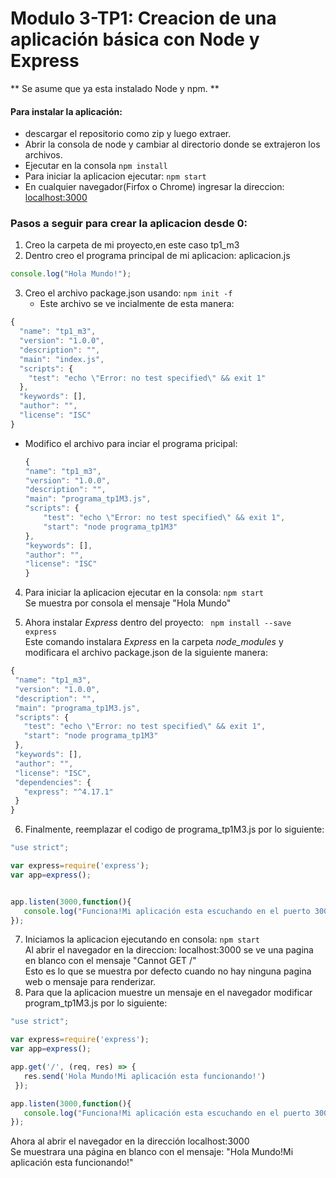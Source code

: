 # Modulo 3-TP1: Creacion de una aplicación básica con Node y Express
** Se asume que ya esta instalado Node y npm. **
#### Para instalar la aplicación:
- descargar el repositorio como zip y luego extraer.
- Abrir la consola de node y cambiar al directorio donde se extrajeron los archivos.
- Ejecutar en la consola `npm install`
- Para iniciar la aplicacion ejecutar: `npm start`
- En cualquier navegador(Firfox o Chrome) ingresar la direccion: [localhost:3000](http://localhost:3000)

### Pasos a seguir para crear la aplicacion desde 0:
1.  Creo la carpeta de mi proyecto,en este caso tp1_m3
2.  Dentro creo el programa principal de mi aplicacion: aplicacion.js
  ```javascript
  console.log("Hola Mundo!");
  ```
3. Creo el archivo package.json usando: `npm init -f`
    - Este archivo se ve incialmente de esta manera:
```javascript
{
  "name": "tp1_m3",
  "version": "1.0.0",
  "description": "",
  "main": "index.js",
  "scripts": {
    "test": "echo \"Error: no test specified\" && exit 1"
  },
  "keywords": [],
  "author": "",
  "license": "ISC"
}
```
- Modifico el archivo para inciar el programa pricipal:
    ```javascript
    {
    "name": "tp1_m3",
    "version": "1.0.0",
    "description": "",
    "main": "programa_tp1M3.js",
    "scripts": {
        "test": "echo \"Error: no test specified\" && exit 1",
        "start": "node programa_tp1M3"
    },
    "keywords": [],
    "author": "",
    "license": "ISC"
    }
    ```
4. Para iniciar la aplicacion ejecutar en la consola: `npm start` \
Se muestra por consola el mensaje "Hola Mundo"

5. Ahora instalar _Express_ dentro del proyecto: ` npm install --save express` \
Este comando instalara _Express_ en la carpeta _node_modules_ y  modificara el archivo package.json de la siguiente manera:
 ```javascript
{
  "name": "tp1_m3",
  "version": "1.0.0",
  "description": "",
  "main": "programa_tp1M3.js",
  "scripts": {
    "test": "echo \"Error: no test specified\" && exit 1",
    "start": "node programa_tp1M3"
  },
  "keywords": [],
  "author": "",
  "license": "ISC",
  "dependencies": {
    "express": "^4.17.1"
  }
}
 ```
6. Finalmente, reemplazar el codigo de programa_tp1M3.js por lo siguiente:
 ```javascript
"use strict";

var express=require('express');
var app=express();


app.listen(3000,function(){
    console.log("Funciona!Mi aplicación esta escuchando en el puerto 3000!")
});
 ```
 7. Iniciamos la aplicacion ejecutando en consola: `npm start` \
 Al abrir el navegador en la direccion: localhost:3000 se ve una pagina en blanco con el mensaje "Cannot GET /" \
 Esto es lo que se muestra por defecto cuando no hay ninguna pagina web o mensaje para renderizar.
 8. Para que la aplicacion muestre un mensaje en el navegador modificar program_tp1M3.js por lo siguiente:
 ```javascript
 "use strict";

var express=require('express');
var app=express();

app.get('/', (req, res) => {
    res.send('Hola Mundo!Mi aplicación esta funcionando!')
  });

app.listen(3000,function(){
    console.log("Funciona!Mi aplicación esta escuchando en el puerto 3000!")
});
```
Ahora al abrir el navegador en la dirección localhost:3000  \
Se muestrara una página en blanco con el mensaje: "Hola Mundo!Mi aplicación esta funcionando!"






